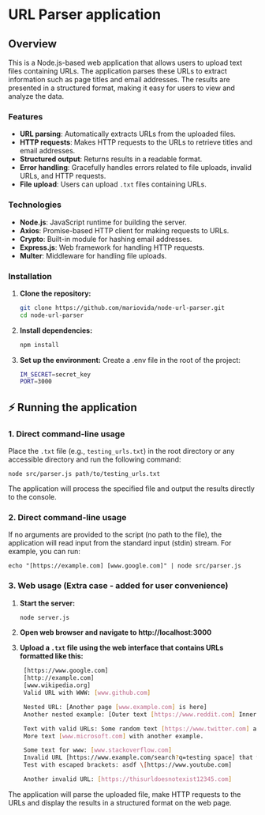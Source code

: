 # URL Parser application

## Overview

This is a Node.js-based web application that allows users to upload text files containing URLs. The application parses these URLs to extract information such as page titles and email addresses. The results are presented in a structured format, making it easy for users to view and analyze the data.

### Features

- **URL parsing**: Automatically extracts URLs from the uploaded files.
- **HTTP requests**: Makes HTTP requests to the URLs to retrieve titles and email addresses.
- **Structured output**: Returns results in a readable format.
- **Error handling**: Gracefully handles errors related to file uploads, invalid URLs, and HTTP requests.
- **File upload**: Users can upload `.txt` files containing URLs.

### Technologies

- **Node.js**: JavaScript runtime for building the server.
- **Axios**: Promise-based HTTP client for making requests to URLs.
- **Crypto**: Built-in module for hashing email addresses.
- **Express.js**: Web framework for handling HTTP requests.
- **Multer**: Middleware for handling file uploads.

### Installation

1. **Clone the repository:**

   ```bash
   git clone https://github.com/mariovida/node-url-parser.git
   cd node-url-parser
   ```

2. **Install dependencies:**

   ```bash
   npm install
   ```

3. **Set up the environment:**
   Create a .env file in the root of the project:

   ```bash
   IM_SECRET=secret_key
   PORT=3000
   ```

## ⚡ Running the application

### ️1. Direct command-line usage

Place the `.txt` file (e.g., `testing_urls.txt`) in the root directory or any accessible directory and run the following command:

    node src/parser.js path/to/testing_urls.txt

The application will process the specified file and output the results directly to the console.

### ️2. Direct command-line usage

If no arguments are provided to the script (no path to the file), the application will read input from the standard input (stdin) stream. For example, you can run:

    echo "[https://example.com] [www.google.com]" | node src/parser.js

### ️3. Web usage (Extra case - added for user convenience)

1. **Start the server:**

   ```bash
   node server.js
   ```

2. **Open web browser and navigate to http://localhost:3000**

3. **Upload a `.txt` file using the web interface that contains URLs formatted like this:**

   ```bash
    [https://www.google.com]
    [http://example.com]
    [www.wikipedia.org]
    Valid URL with WWW: [www.github.com]

    Nested URL: [Another page [www.example.com] is here]
    Another nested example: [Outer text [https://www.reddit.com] Inner text]

    Text with valid URLs: Some random text [https://www.twitter.com] and [http://www.facebook.com] in between.
    More text [www.microsoft.com] with another example.

    Some text for www: [www.stackoverflow.com]
    Invalid URL [https://www.example.com/search?q=testing space] that was.
    Test with escaped brackets: asdf \[https://www.youtube.com]

    Another invalid URL: [https://thisurldoesnotexist12345.com]
   ```

The application will parse the uploaded file, make HTTP requests to the URLs and display the results in a structured format on the web page.
